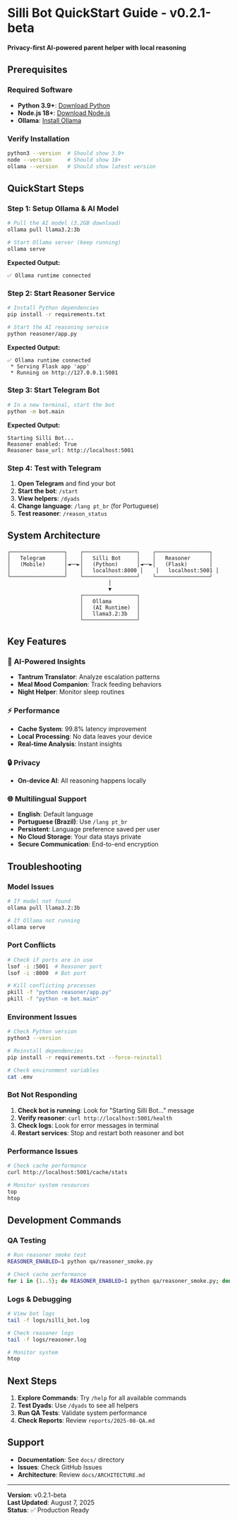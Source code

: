 # Silli Bot QuickStart Guide - v0.2.1-beta

**Privacy-first AI-powered parent helper with local reasoning**

## Prerequisites

### Required Software
- **Python 3.9+**: [Download Python](https://www.python.org/downloads/)
- **Node.js 18+**: [Download Node.js](https://nodejs.org/)
- **Ollama**: [Install Ollama](https://ollama.ai/download)

### Verify Installation
```bash
python3 --version  # Should show 3.9+
node --version     # Should show 18+
ollama --version   # Should show latest version
```

## QuickStart Steps

### Step 1: Setup Ollama & AI Model
```bash
# Pull the AI model (3.2GB download)
ollama pull llama3.2:3b

# Start Ollama server (keep running)
ollama serve
```

**Expected Output:**
```
✅ Ollama runtime connected
```

### Step 2: Start Reasoner Service
```bash
# Install Python dependencies
pip install -r requirements.txt

# Start the AI reasoning service
python reasoner/app.py
```

**Expected Output:**
```
✅ Ollama runtime connected
 * Serving Flask app 'app'
 * Running on http://127.0.0.1:5001
```

### Step 3: Start Telegram Bot
```bash
# In a new terminal, start the bot
python -m bot.main
```

**Expected Output:**
```
Starting Silli Bot...
Reasoner enabled: True
Reasoner base_url: http://localhost:5001
```

### Step 4: Test with Telegram
1. **Open Telegram** and find your bot
2. **Start the bot**: `/start`
3. **View helpers**: `/dyads`
4. **Change language**: `/lang pt_br` (for Portuguese)
5. **Test reasoner**: `/reason_status`

## System Architecture

```
┌─────────────────┐    ┌─────────────────┐    ┌─────────────────┐
│   Telegram      │    │   Silli Bot     │    │   Reasoner      │
│   (Mobile)      │◄──►│   (Python)      │◄──►│   (Flask)       │
│                 │    │   localhost:8000 │    │   localhost:5001 │
└─────────────────┘    └─────────────────┘    └─────────────────┘
                                │
                                ▼
                       ┌─────────────────┐
                       │   Ollama        │
                       │   (AI Runtime)  │
                       │   llama3.2:3b   │
                       └─────────────────┘
```

## Key Features

### 🤖 **AI-Powered Insights**
- **Tantrum Translator**: Analyze escalation patterns
- **Meal Mood Companion**: Track feeding behaviors  
- **Night Helper**: Monitor sleep routines

### ⚡ **Performance**
- **Cache System**: 99.8% latency improvement
- **Local Processing**: No data leaves your device
- **Real-time Analysis**: Instant insights

### 🔒 **Privacy**
- **On-device AI**: All reasoning happens locally

### 🌐 **Multilingual Support**
- **English**: Default language
- **Portuguese (Brazil)**: Use `/lang pt_br`
- **Persistent**: Language preference saved per user
- **No Cloud Storage**: Your data stays private
- **Secure Communication**: End-to-end encryption

## Troubleshooting

### Model Issues
```bash
# If model not found
ollama pull llama3.2:3b

# If Ollama not running
ollama serve
```

### Port Conflicts
```bash
# Check if ports are in use
lsof -i :5001  # Reasoner port
lsof -i :8000  # Bot port

# Kill conflicting processes
pkill -f "python reasoner/app.py"
pkill -f "python -m bot.main"
```

### Environment Issues
```bash
# Check Python version
python3 --version

# Reinstall dependencies
pip install -r requirements.txt --force-reinstall

# Check environment variables
cat .env
```

### Bot Not Responding
1. **Check bot is running**: Look for "Starting Silli Bot..." message
2. **Verify reasoner**: `curl http://localhost:5001/health`
3. **Check logs**: Look for error messages in terminal
4. **Restart services**: Stop and restart both reasoner and bot

### Performance Issues
```bash
# Check cache performance
curl http://localhost:5001/cache/stats

# Monitor system resources
top
htop
```

## Development Commands

### QA Testing
```bash
# Run reasoner smoke test
REASONER_ENABLED=1 python qa/reasoner_smoke.py

# Check cache performance
for i in {1..5}; do REASONER_ENABLED=1 python qa/reasoner_smoke.py; done
```

### Logs & Debugging
```bash
# View bot logs
tail -f logs/silli_bot.log

# Check reasoner logs
tail -f logs/reasoner.log

# Monitor system
htop
```

## Next Steps

1. **Explore Commands**: Try `/help` for all available commands
2. **Test Dyads**: Use `/dyads` to see all helpers
3. **Run QA Tests**: Validate system performance
4. **Check Reports**: Review `reports/2025-08-QA.md`

## Support

- **Documentation**: See `docs/` directory
- **Issues**: Check GitHub Issues
- **Architecture**: Review `docs/ARCHITECTURE.md`

---

**Version**: v0.2.1-beta  
**Last Updated**: August 7, 2025  
**Status**: ✅ Production Ready
